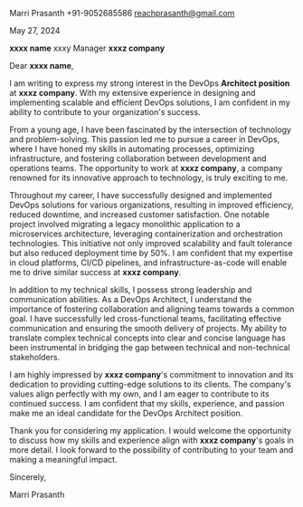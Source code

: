 Marri Prasanth
+91-9052685586
reachprasanth@gmail.com

May 27, 2024

**xxxx name**
xxxy Manager
**xxxz company**

Dear **xxxx name**,

I am writing to express my strong interest in the DevOps **Architect position** at **xxxz company**. With my extensive experience in designing and implementing scalable and efficient DevOps solutions, I am confident in my ability to contribute to your organization's success.

From a young age, I have been fascinated by the intersection of technology and problem-solving. This passion led me to pursue a career in DevOps, where I have honed my skills in automating processes, optimizing infrastructure, and fostering collaboration between development and operations teams. The opportunity to work at **xxxz company**, a company renowned for its innovative approach to technology, is truly exciting to me.

Throughout my career, I have successfully designed and implemented DevOps solutions for various organizations, resulting in improved efficiency, reduced downtime, and increased customer satisfaction. One notable project involved migrating a legacy monolithic application to a microservices architecture, leveraging containerization and orchestration technologies. This initiative not only improved scalability and fault tolerance but also reduced deployment time by 50%. I am confident that my expertise in cloud platforms, CI/CD pipelines, and infrastructure-as-code will enable me to drive similar success at **xxxz company**.

In addition to my technical skills, I possess strong leadership and communication abilities. As a DevOps Architect, I understand the importance of fostering collaboration and aligning teams towards a common goal. I have successfully led cross-functional teams, facilitating effective communication and ensuring the smooth delivery of projects. My ability to translate complex technical concepts into clear and concise language has been instrumental in bridging the gap between technical and non-technical stakeholders.

I am highly impressed by **xxxz company**'s commitment to innovation and its dedication to providing cutting-edge solutions to its clients. The company's values align perfectly with my own, and I am eager to contribute to its continued success. I am confident that my skills, experience, and passion make me an ideal candidate for the DevOps Architect position.

Thank you for considering my application. I would welcome the opportunity to discuss how my skills and experience align with **xxxz company**'s goals in more detail. I look forward to the possibility of contributing to your team and making a meaningful impact.

Sincerely,

Marri Prasanth